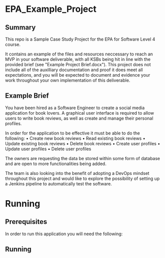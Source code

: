 # EPA_Example_Project

## Summary 

This repo is a Sample Case Study Project for the EPA for Software Level 4 course. 

It contains an example of the files and resources neccessary to reach an MVP in your software deliverable, with all KSBs being hit in line with the provided brief (see "Example Project Brief.docx"). This project does not include all of the auxilliary documentation and proof it does meet all expectations, and you will be expected to document and evidence your work throughout your own implementation of this deliverable.  

## Example Brief

You have been hired as a Software Engineer to create a social media application for book lovers. A graphical user interface is required to allow users to write book reviews, as well as create and manage their personal profiles. 

In order for the application to be effective it must be able to do the following:
•	Create new book reviews
•	Read existing book reviews
•	Update existing book reviews
•	Delete book reviews
•	Create user profiles
•	Update user profiles
•	Delete user profiles

The owners are requesting the data be stored within some form of database and are open to more functionalities being added. 

The team is also looking into the benefit of adopting a DevOps mindset throughout this project and would like to explore the possibility of setting up a Jenkins pipeline to automatically test the software.

# Running

## Prerequisites

In order to run this application you will need the following:

## Running 

